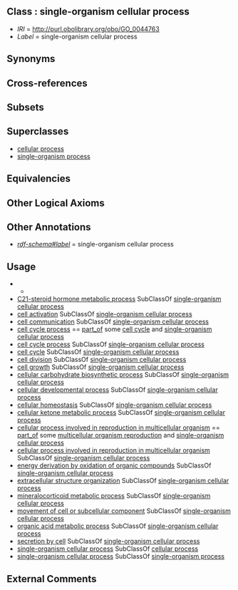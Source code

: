 
## Class : single-organism cellular process

 * *IRI* = http://purl.obolibrary.org/obo/GO_0044763
 * *Label* = single-organism cellular process

## Synonyms


## Cross-references


## Subsets


## Superclasses

 * [cellular process](../../GO/87/GO_0009987.md)
 * [single-organism process](../../GO/99/GO_0044699.md)

## Equivalencies


## Other Logical Axioms


## Other Annotations

 * *[rdf-schema#label](../../el/rdf-schema#label.md)* = single-organism cellular process

## Usage

 * -
 * [C21-steroid hormone metabolic process](../../GO/07/GO_0008207.md) SubClassOf [single-organism cellular process](../../GO/63/GO_0044763.md)
 * [cell activation](../../GO/75/GO_0001775.md) SubClassOf [single-organism cellular process](../../GO/63/GO_0044763.md)
 * [cell communication](../../GO/54/GO_0007154.md) SubClassOf [single-organism cellular process](../../GO/63/GO_0044763.md)
 * [cell cycle process](../../GO/02/GO_0022402.md) == [part_of](../../BFO/50/BFO_0000050.md) some [cell cycle](../../GO/49/GO_0007049.md) and [single-organism cellular process](../../GO/63/GO_0044763.md)
 * [cell cycle process](../../GO/02/GO_0022402.md) SubClassOf [single-organism cellular process](../../GO/63/GO_0044763.md)
 * [cell cycle](../../GO/49/GO_0007049.md) SubClassOf [single-organism cellular process](../../GO/63/GO_0044763.md)
 * [cell division](../../GO/01/GO_0051301.md) SubClassOf [single-organism cellular process](../../GO/63/GO_0044763.md)
 * [cell growth](../../GO/49/GO_0016049.md) SubClassOf [single-organism cellular process](../../GO/63/GO_0044763.md)
 * [cellular carbohydrate biosynthetic process](../../GO/37/GO_0034637.md) SubClassOf [single-organism cellular process](../../GO/63/GO_0044763.md)
 * [cellular developmental process](../../GO/69/GO_0048869.md) SubClassOf [single-organism cellular process](../../GO/63/GO_0044763.md)
 * [cellular homeostasis](../../GO/25/GO_0019725.md) SubClassOf [single-organism cellular process](../../GO/63/GO_0044763.md)
 * [cellular ketone metabolic process](../../GO/80/GO_0042180.md) SubClassOf [single-organism cellular process](../../GO/63/GO_0044763.md)
 * [cellular process involved in reproduction in multicellular organism](../../GO/12/GO_0022412.md) == [part_of](../../BFO/50/BFO_0000050.md) some [multicellular organism reproduction](../../GO/04/GO_0032504.md) and [single-organism cellular process](../../GO/63/GO_0044763.md)
 * [cellular process involved in reproduction in multicellular organism](../../GO/12/GO_0022412.md) SubClassOf [single-organism cellular process](../../GO/63/GO_0044763.md)
 * [energy derivation by oxidation of organic compounds](../../GO/80/GO_0015980.md) SubClassOf [single-organism cellular process](../../GO/63/GO_0044763.md)
 * [extracellular structure organization](../../GO/62/GO_0043062.md) SubClassOf [single-organism cellular process](../../GO/63/GO_0044763.md)
 * [mineralocorticoid metabolic process](../../GO/12/GO_0008212.md) SubClassOf [single-organism cellular process](../../GO/63/GO_0044763.md)
 * [movement of cell or subcellular component](../../GO/28/GO_0006928.md) SubClassOf [single-organism cellular process](../../GO/63/GO_0044763.md)
 * [organic acid metabolic process](../../GO/82/GO_0006082.md) SubClassOf [single-organism cellular process](../../GO/63/GO_0044763.md)
 * [secretion by cell](../../GO/40/GO_0032940.md) SubClassOf [single-organism cellular process](../../GO/63/GO_0044763.md)
 * [single-organism cellular process](../../GO/63/GO_0044763.md) SubClassOf [cellular process](../../GO/87/GO_0009987.md)
 * [single-organism cellular process](../../GO/63/GO_0044763.md) SubClassOf [single-organism process](../../GO/99/GO_0044699.md)

## External Comments

